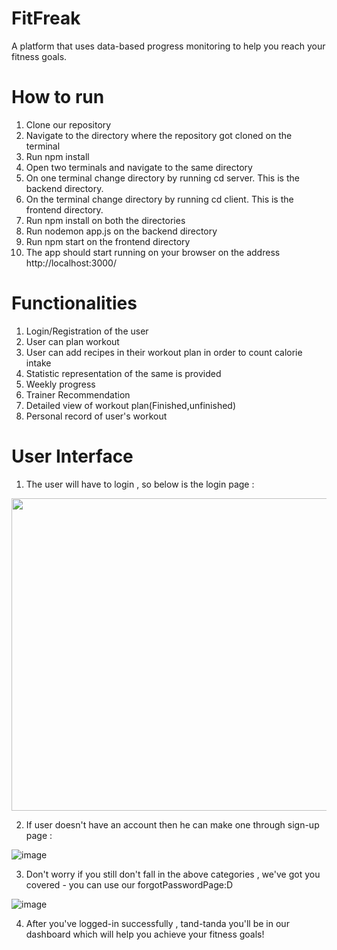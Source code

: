 # FitFreak
A platform that uses data-based progress monitoring to help you reach your fitness goals. 
# How to run
1. Clone our repository
3. Navigate to the directory where the repository got cloned on the terminal
4. Run npm install
5. Open two terminals and navigate to the same directory
6. On one terminal change directory by running cd server. This is the backend directory.
7. On the terminal change directory by running cd client. This is the frontend directory.
8. Run npm install on both the directories
9. Run nodemon app.js on the backend directory
10. Run npm start on the frontend directory
11. The app should start running on your browser on the address http://localhost:3000/
# Functionalities
1. Login/Registration of the user
2. User can plan workout
3. User can add recipes in their workout plan in order to count calorie intake
4. Statistic representation of the same is provided
5. Weekly progress
6. Trainer Recommendation
7. Detailed view of workout plan(Finished,unfinished)
8. Personal record of user's workout
# User Interface
1. The user will have to login , so below is the login page :

<img src="https://user-images.githubusercontent.com/83269481/147364928-28388d16-56fe-4cd1-9222-2a95d7576fd5.png" width="800" height="500"></img>

2. If user doesn't have an account then he can make one through sign-up page :

![image](https://user-images.githubusercontent.com/83269481/147365033-93823506-b46c-4f43-bb78-4340a0fcd3e2.png)

3. Don't worry if you still don't fall in the above categories , we've got you covered - you can use our forgotPasswordPage:D

![image](https://user-images.githubusercontent.com/83269481/147365116-3d686796-0280-4a98-a0d4-5a552bdb34b9.png)

4. After you've logged-in successfully , tand-tanda you'll be in our dashboard which will help you achieve your fitness goals!












